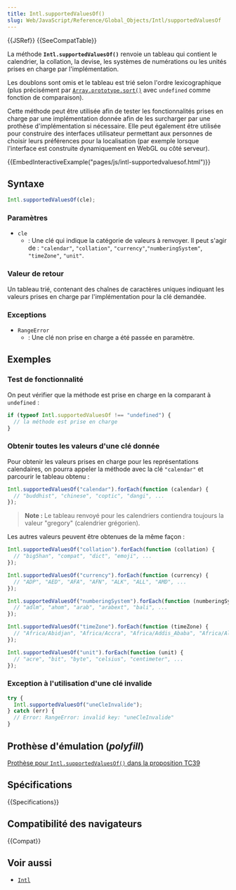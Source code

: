 ```yaml
---
title: Intl.supportedValuesOf()
slug: Web/JavaScript/Reference/Global_Objects/Intl/supportedValuesOf
---
```


{{JSRef}} {{SeeCompatTable}}

La méthode **`Intl.supportedValuesOf()`** renvoie un tableau qui contient le calendrier, la collation, la devise, les systèmes de numérations ou les unités prises en charge par l'implémentation.

Les doublons sont omis et le tableau est trié selon l'ordre lexicographique (plus précisément par [`Array.prototype.sort()`](/fr/docs/Web/JavaScript/Reference/Global_Objects/Array/sort) avec `undefined` comme fonction de comparaison).

Cette méthode peut être utilisée afin de tester les fonctionnalités prises en charge par une implémentation donnée afin de les surcharger par une prothèse d'implémentation si nécessaire.
Elle peut également être utilisée pour construire des interfaces utilisateur permettant aux personnes de choisir leurs préférences pour la localisation (par exemple lorsque l'interface est construite dynamiquement en WebGL ou côté serveur).

{{EmbedInteractiveExample("pages/js/intl-supportedvaluesof.html")}}

## Syntaxe

```js
Intl.supportedValuesOf(cle);
```

### Paramètres

- `cle`
  - : Une clé qui indique la catégorie de valeurs à renvoyer. Il peut s'agir de&nbsp;: `"calendar"`, `"collation"`, `"currency"`,`"numberingSystem"`, `"timeZone"`, `"unit"`.

### Valeur de retour

Un tableau trié, contenant des chaînes de caractères uniques indiquant les valeurs prises en charge par l'implémentation pour la clé demandée.

### Exceptions

- `RangeError`
  - : Une clé non prise en charge a été passée en paramètre.

## Exemples

### Test de fonctionnalité

On peut vérifier que la méthode est prise en charge en la comparant à `undefined`&nbsp;:

```js
if (typeof Intl.supportedValuesOf !== "undefined") {
  // la méthode est prise en charge
}
```

### Obtenir toutes les valeurs d'une clé donnée

Pour obtenir les valeurs prises en charge pour les représentations calendaires, on pourra appeler la méthode avec la clé `"calendar"` et parcourir le tableau obtenu&nbsp;:

```js
Intl.supportedValuesOf("calendar").forEach(function (calendar) {
  // "buddhist", "chinese", "coptic", "dangi", ...
});
```

> **Note :** Le tableau renvoyé pour les calendriers contiendra toujours la valeur "gregory" (calendrier grégorien).

Les autres valeurs peuvent être obtenues de la même façon&nbsp;:

```js
Intl.supportedValuesOf("collation").forEach(function (collation) {
  // "big5han", "compat", "dict", "emoji", ...
});

Intl.supportedValuesOf("currency").forEach(function (currency) {
  // "ADP", "AED", "AFA", "AFN", "ALK", "ALL", "AMD", ...
});

Intl.supportedValuesOf("numberingSystem").forEach(function (numberingSystem) {
  // "adlm", "ahom", "arab", "arabext", "bali", ...
});

Intl.supportedValuesOf("timeZone").forEach(function (timeZone) {
  // "Africa/Abidjan", "Africa/Accra", "Africa/Addis_Ababa", "Africa/Algiers", ...
});

Intl.supportedValuesOf("unit").forEach(function (unit) {
  // "acre", "bit", "byte", "celsius", "centimeter", ...
});
```

### Exception à l'utilisation d'une clé invalide

```js
try {
  Intl.supportedValuesOf("uneCleInvalide");
} catch (err) {
  // Error: RangeError: invalid key: "uneCleInvalide"
}
```

## Prothèse d'émulation (<i lang="en">polyfill</i>)

[Prothèse pour `Intl.supportedValuesOf()` dans la proposition TC39](https://github.com/tc39/proposal-intl-enumeration/tree/master/polyfill)

## Spécifications

{{Specifications}}

## Compatibilité des navigateurs

{{Compat}}

## Voir aussi

- [`Intl`](/fr/docs/Web/JavaScript/Reference/Global_Objects/Intl)
